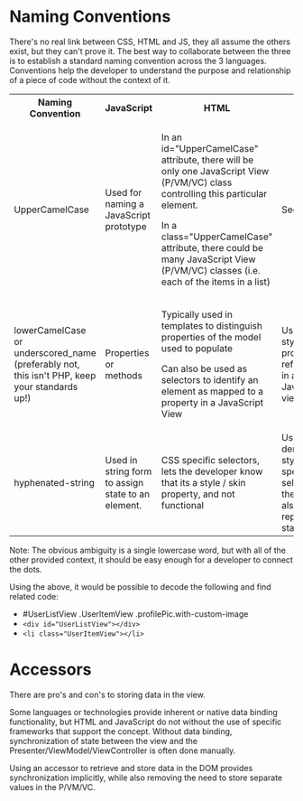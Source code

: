 # Naming Conventions

There's no real link between CSS, HTML and JS, they all assume the others exist, but they can't prove it.  The best way
to collaborate between the three is to establish a standard naming convention across the 3 languages.  Conventions help
the developer to understand the purpose and relationship of a piece of code without the context of it.

<table>
<tr>
	<th>Naming Convention</th>
	<th>JavaScript</th>
	<th>HTML</th>
	<th>CSS</th>
</tr>
<tr>
	<td>UpperCamelCase</td>
	<td>Used for naming a JavaScript prototype</td>
	<td>
		<p>In an id="UpperCamelCase" attribute, there will be only one JavaScript View (P/VM/VC) class controlling this
		particular element.</p>
		<p>In a class="UpperCamelCase" attribute, there could be many JavaScript View (P/VM/VC) classes (i.e. each of
		the items in a list)</p>
	</td>
	<td>See HTML</td>
</tr>
<tr>
	<td>lowerCamelCase or underscored_name (preferably not, this isn't PHP, keep your standards up!)</td>
	<td>Properties or methods</td>
	<td>
		<p>Typically used in templates to distinguish properties of the model used to populate</p>
		<p>Can also be used as selectors to identify an element as mapped to a property in a JavaScript View</p>
	</td>
	<td>Used for styling properties referenced in a JavaScript view.</td>
</tr>
<tr>
	<td>hyphenated-string</td>
	<td>Used in string form to assign state to an element.</td>
	<td>CSS specific selectors, lets the developer know that its a style / skin property, and not functional</td>
	<td>Used to denote style / skin specific selectors, they can also represent state</td>
</tr>
</table>

Note: The obvious ambiguity is a single lowercase word, but with all of the other provided context, it should be easy
enough for a developer to connect the dots.

Using the above, it would be possible to decode the following and find related code:
* #UserListView .UserItemView .profilePic.with-custom-image
* `<div id="UserListView"></div>`
* `<li class="UserItemView"></li>`

# Accessors

There are pro's and con's to storing data in the view.

Some languages or technologies provide inherent or native data binding functionality, but HTML and JavaScript do not
without the use of specific frameworks that support the concept.  Without data binding, synchronization of state between
the view and the Presenter/ViewModel/ViewController is often done manually.

Using an accessor to retrieve and store data in the DOM provides synchronization implicitly, while also removing the need
to store separate values in the P/VM/VC.